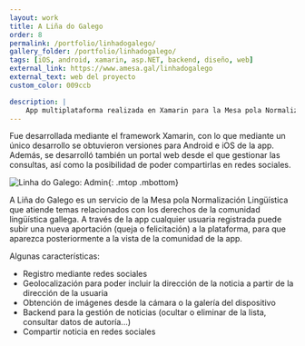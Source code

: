```yaml
---
layout: work
title: A Liña do Galego
order: 8
permalink: /portfolio/linhadogalego/
gallery_folder: /portfolio/linhadogalego/
tags: [iOS, android, xamarin, asp.NET, backend, diseño, web]
external_link: https://www.amesa.gal/linhadogalego
external_text: web del proyecto
custom_color: 009ccb

description: |
    App multiplataforma realizada en Xamarin para la Mesa pola Normalización Lingüística que atiende temas relacionados con los derechos de la comunidad lingüística galega.
---
```


Fue desarrollada mediante el framework Xamarin, con lo que mediante un único desarrollo se obtuvieron versiones para Android e iOS de la app. Además, se desarrolló también un portal web desde el que gestionar las consultas, así como la posibilidad de poder compartirlas en redes sociales.

![Linha do Galego: Admin]({{site.baseurl}}/assets/img/static/linha-admin.png "Linha do Galego"){: .mtop .mbottom}

A Liña do Galego es un servicio de la Mesa pola Normalización Lingüística que atiende temas relacionados con los derechos de la comunidad lingüística gallega. A través de la app cualquier usuaria registrada puede subir una nueva aportación (queja o felicitación) a la plataforma, para que aparezca posteriormente a la vista de la comunidad de la app.

Algunas características:

* Registro mediante redes sociales
* Geolocalización para poder incluir la dirección de la noticia a partir de la dirección de la usuaria
* Obtención de imágenes desde la cámara o la galería del dispositivo
* Backend para la gestión de noticias (ocultar o eliminar de la lista, consultar datos de autoría...)
* Compartir noticia en redes sociales
